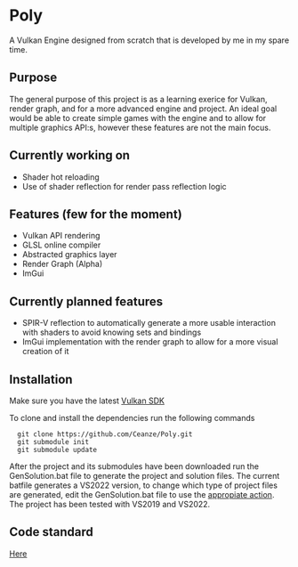 # Poly
A Vulkan Engine designed from scratch that is developed by me in my spare time.

## Purpose
The general purpose of this project is as a learning exerice for Vulkan, render graph, and for a more advanced engine and project. An ideal goal would be able to create simple games with the engine and to allow for multiple graphics API:s, however these features are not the main focus.

## Currently working on
  - Shader hot reloading
  - Use of shader reflection for render pass reflection logic

## Features (few for the moment)
  - Vulkan API rendering
  - GLSL online compiler
  - Abstracted graphics layer
  - Render Graph (Alpha)
  - ImGui
  
## Currently planned features
  - SPIR-V reflection to automatically generate a more usable interaction with shaders to avoid knowing sets and bindings
  - ImGui implementation with the render graph to allow for a more visual creation of it
  
## Installation
Make sure you have the latest [Vulkan SDK](https://vulkan.lunarg.com/sdk/home)

To clone and install the dependencies run the following commands
```git
  git clone https://github.com/Ceanze/Poly.git
  git submodule init
  git submodule update
```

After the project and its submodules have been downloaded run the GenSolution.bat file to generate the project and solution files. The current batfile generates a VS2022 version, to change which type of project files are generated, edit the GenSolution.bat file to use the [appropiate action](https://premake.github.io/docs/Using-Premake). The project has been tested with VS2019 and VS2022.
  
## Code standard
[Here](codestandard.md)
